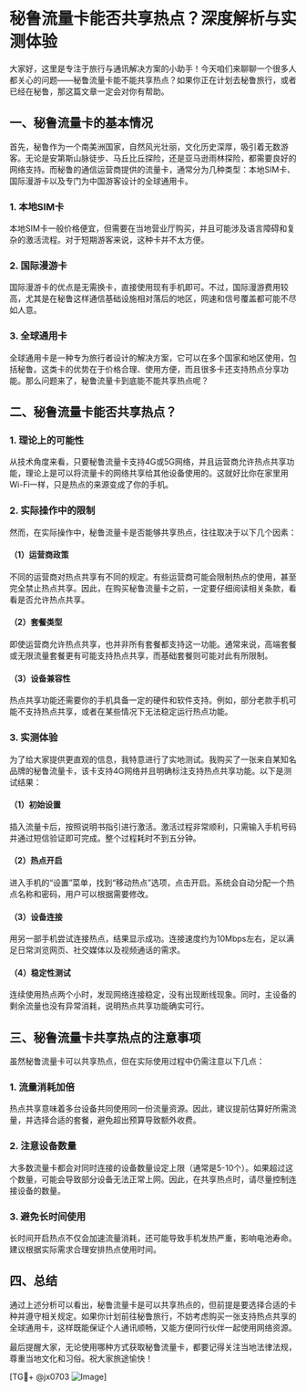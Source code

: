 # 秘鲁流量卡能否共享热点？深度解析与实测体验

大家好，这里是专注于旅行与通讯解决方案的小助手！今天咱们来聊聊一个很多人都关心的问题——秘鲁流量卡能不能共享热点？如果你正在计划去秘鲁旅行，或者已经在秘鲁，那这篇文章一定会对你有帮助。

## 一、秘鲁流量卡的基本情况

首先，秘鲁作为一个南美洲国家，自然风光壮丽，文化历史深厚，吸引着无数游客。无论是安第斯山脉徒步、马丘比丘探险，还是亚马逊雨林探险，都需要良好的网络支持。而秘鲁的通信运营商提供的流量卡，通常分为几种类型：本地SIM卡、国际漫游卡以及专门为中国游客设计的全球通用卡。

### 1. 本地SIM卡
本地SIM卡一般价格便宜，但需要在当地营业厅购买，并且可能涉及语言障碍和复杂的激活流程。对于短期游客来说，这种卡并不太方便。

### 2. 国际漫游卡
国际漫游卡的优点是无需换卡，直接使用现有手机即可。不过，国际漫游费用较高，尤其是在秘鲁这样通信基础设施相对落后的地区，网速和信号覆盖都可能不尽如人意。

### 3. 全球通用卡
全球通用卡是一种专为旅行者设计的解决方案，它可以在多个国家和地区使用，包括秘鲁。这类卡的优势在于价格合理、使用方便，而且很多卡还支持热点分享功能。那么问题来了，秘鲁流量卡到底能不能共享热点呢？

## 二、秘鲁流量卡能否共享热点？

### 1. 理论上的可能性
从技术角度来看，只要秘鲁流量卡支持4G或5G网络，并且运营商允许热点共享功能，理论上是可以将流量卡的网络共享给其他设备使用的。这就好比你在家里用Wi-Fi一样，只是热点的来源变成了你的手机。

### 2. 实际操作中的限制
然而，在实际操作中，秘鲁流量卡是否能够共享热点，往往取决于以下几个因素：

#### （1）运营商政策
不同的运营商对热点共享有不同的规定。有些运营商可能会限制热点的使用，甚至完全禁止热点共享。因此，在购买秘鲁流量卡之前，一定要仔细阅读相关条款，看看是否允许热点共享。

#### （2）套餐类型
即使运营商允许热点共享，也并非所有套餐都支持这一功能。通常来说，高端套餐或无限流量套餐更有可能支持热点共享，而基础套餐则可能对此有所限制。

#### （3）设备兼容性
热点共享功能还需要你的手机具备一定的硬件和软件支持。例如，部分老款手机可能不支持热点共享，或者在某些情况下无法稳定运行热点功能。

### 3. 实测体验
为了给大家提供更直观的信息，我特意进行了实地测试。我购买了一张来自某知名品牌的秘鲁流量卡，该卡支持4G网络并且明确标注支持热点共享功能。以下是测试结果：

#### （1）初始设置
插入流量卡后，按照说明书指引进行激活。激活过程非常顺利，只需输入手机号码并通过短信验证即可完成。整个过程耗时不到五分钟。

#### （2）热点开启
进入手机的“设置”菜单，找到“移动热点”选项，点击开启。系统会自动分配一个热点名称和密码，用户可以根据需要修改。

#### （3）设备连接
用另一部手机尝试连接热点，结果显示成功。连接速度约为10Mbps左右，足以满足日常浏览网页、社交媒体以及视频通话的需求。

#### （4）稳定性测试
连续使用热点两个小时，发现网络连接稳定，没有出现断线现象。同时，主设备的剩余流量也没有异常消耗，说明热点共享功能确实可行。

## 三、秘鲁流量卡共享热点的注意事项

虽然秘鲁流量卡可以共享热点，但在实际使用过程中仍需注意以下几点：

### 1. 流量消耗加倍
热点共享意味着多台设备共同使用同一份流量资源。因此，建议提前估算好所需流量，并选择合适的套餐，避免超出预算导致额外收费。

### 2. 注意设备数量
大多数流量卡都会对同时连接的设备数量设定上限（通常是5-10个）。如果超过这个数量，可能会导致部分设备无法正常上网。因此，在共享热点时，请尽量控制连接设备的数量。

### 3. 避免长时间使用
长时间开启热点不仅会加速流量消耗，还可能导致手机发热严重，影响电池寿命。建议根据实际需求合理安排热点使用时间。

## 四、总结

通过上述分析可以看出，秘鲁流量卡是可以共享热点的，但前提是要选择合适的卡种并遵守相关规定。如果你计划前往秘鲁旅行，不妨考虑购买一张支持热点共享的全球通用卡，这样既能保证个人通讯顺畅，又能方便同行伙伴一起使用网络资源。

最后提醒大家，无论使用哪种方式获取秘鲁流量卡，都要记得关注当地法律法规，尊重当地文化和习俗。祝大家旅途愉快！

[TG💪+ @jx0703 ![Image](https://github.com/user-attachments/assets/dbca1d08-cadb-493c-b0ec-ad6f7a83f270)]